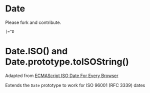 Date
====

Please fork and contribute.

`|=^D`

Date.ISO() and Date.prototype.toISOString()
====

Adapted from [ECMAScript ISO Date For Every Browser](http://webreflection.blogspot.com/2009/07/ecmascript-iso-date-for-every-browser.html)

Extends the `Date` prototype to work for ISO 96001 (RFC 3339) dates
